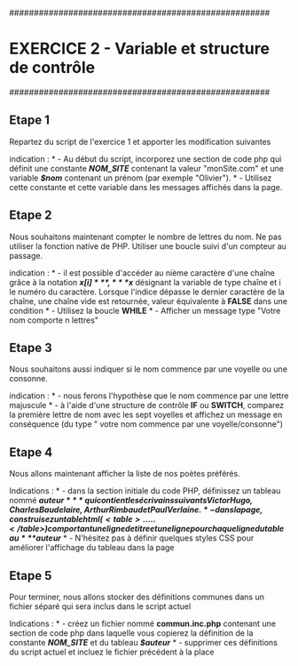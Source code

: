 #####################################################
#   EXERCICE 2 - Variable et structure de contrôle  #
#####################################################

## Etape 1
 
Repartez du  script de l'exercice 1 et apporter les modification suivantes
 
indication :
    * - Au début du script, incorporez une section de code php qui définit une constante ***NOM_SITE*** contenant la valeur "monSite.com" et une variable ***$nom*** contenant un prénom (par exemple "Olivier").
    * - Utilisez cette constante et cette variable dans les messages affichés dans la page.
 
## Etape 2
 
Nous souhaitons maintenant compter le nombre de lettres du nom. Ne pas utiliser la fonction native de PHP. Utiliser une boucle suivi d'un compteur au passage.
 
indication :
    * - il est possible d'accéder au nième caractère d'une chaîne grâce à la notation ***$x[i]***, ***$x*** désignant la variable de type chaîne et i le numéro du caractère. Lorsque l'indice dépasse le dernier caractère de la chaîne, une chaîne vide est retournée, valeur équivalente à **FALSE** dans une condition
    * - Utilisez la boucle **WHILE**
    * - Afficher un message type "Votre nom comporte n lettres"
 
## Etape 3
 
Nous souhaitons aussi indiquer si le nom commence par une voyelle ou une consonne.
 
indication :
    * - nous ferons l'hypothèse que le nom commence par une lettre majuscule
    * - à l'aide d'une structure de contrôle **IF** ou **SWITCH**, comparez la première lettre de nom avec les sept voyelles et affichez un message en conséquence (du type " votre nom commence par une voyelle/consonne")
 
## Etape 4
 
Nous allons maintenant afficher la liste de nos poètes préférés.
 
Indications :
    * - dans la section initiale du code PHP, définissez un tableau nommé ***$auteur*** qui contient les écrivains suivants Victor Hugo, Charles Baudelaire, Arthur Rimbaud et Paul Verlaine.
    * - dans la page, construisez un table html (<table>.....</table>) comportant une ligne de titre et une ligne pour chaque ligne du tableau ***$auteur***
    * - N'hésitez pas à définir quelques styles CSS pour améliorer l'affichage du tableau dans la page
 
## Etape 5
 
Pour terminer, nous allons stocker des définitions communes dans un fichier séparé qui sera inclus dans le script actuel
 
Indications :
    * - créez un fichier nommé **commun.inc.php** contenant une section de code php dans laquelle vous copierez la définition de la constante ***NOM_SITE*** et du tableau ***$auteur***
    * - supprimer ces définitions du script actuel et incluez le fichier précédent à la place
 

